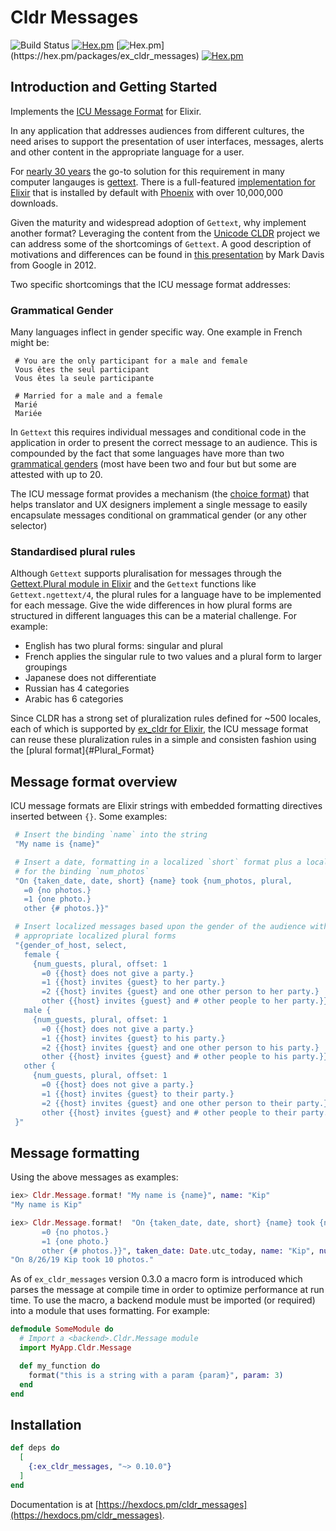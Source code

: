 # Cldr Messages

![Build Status](http://sweatbox.noexpectations.com.au:8080/buildStatus/icon?job=cldr_messages)
[![Hex.pm](https://img.shields.io/hexpm/v/ex_cldr_messages.svg)](https://hex.pm/packages/ex_cldr_messages)
[![Hex.pm](https://img.shields.io/hexpm/dw/ex_cldr_messages.svg?)](https://hex.pm/packages/ex_cldr_messages)
[![Hex.pm](https://img.shields.io/hexpm/l/ex_cldr_messages.svg)](https://hex.pm/packages/ex_cldr_messages)

## Introduction and Getting Started

Implements the [ICU Message Format](https://unicode-org.github.io/icu/userguide/format_parse/messages) for Elixir.

In any application that addresses audiences from different cultures, the need arises to support the presentation of user interfaces, messages, alerts and other content in the appropriate language for a user.

For [nearly 30 years](https://www.gnu.org/software/gettext/manual/gettext.html#gettext) the go-to solution for this requirement in many computer langauges is [gettext](https://www.gnu.org/software/gettext). There is a full-featured [implementation for Elixir](https://hex.pm/packages/gettext) that is installed by default with [Phoenix](https://hex.pm/packages/phoenix) with over 10,000,000 downloads.

Given the maturity and widespread adoption of `Gettext`, why implement another format? Leveraging the content from the [Unicode CLDR](https://cldr.unicode.com) project we can address some of the shortcomings of `Gettext`. A good description of motivations and differences can be found in [this presentation](https://docs.google.com/presentation/d/1ZyN8-0VXmod5hbHveq-M1AeQ61Ga3BmVuahZjbmbBxo/pub?start=false&loop=false&delayms=3000&slide=id.g1bc43a82_2_14) by Mark Davis from Google in 2012.

Two specific shortcomings that the ICU message format addresses:

### Grammatical Gender

Many languages inflect in gender specific way. One example in French might be:
```
 # You are the only participant for a male and female
 Vous êtes the seul participant
 Vous êtes la seule participante

 # Married for a male and a female
 Marié
 Mariée
```
In `Gettext` this requires individual messages and conditional code in the application in order to present the correct message to an audience.  This is compounded by the fact that some languages have more than two g[rammatical genders](https://en.wikipedia.org/wiki/Grammatical_gender) (most have been two and four but but some are attested with up to 20.

The ICU message format provides a mechanism (the [choice format](#Choice_format)) that helps translator and UX designers implement a single message to easily encapsulate messages conditional on grammatical gender (or any other selector)

### Standardised plural rules

Although `Gettext` supports pluralisation for messages through the [Gettext.Plural module in Elixir](https://hexdocs.pm/gettext/Gettext.Plural.html) and the `Gettext` functions like `Gettext.ngettext/4`, the plural rules for a language have to be implemented for each message. Give the wide differences in how plural forms are structured in different languages this can be a material challenge.  For example:

* English has two plural forms: singular and plural
* French applies the singular rule to two values and a plural form to larger groupings
* Japanese does not differentiate
* Russian has 4 categories
* Arabic has 6 categories

Since CLDR has a strong set of pluralization rules defined for ~500 locales, each of which is supported by [ex_cldr for Elixir](https://hex.pm/ex_cldr), the ICU message format can reuse these pluralization rules in a simple and consisten fashion using the [plural format]{#Plural_Format}

## Message format overview

ICU message formats are Elixir strings with embedded formatting directives inserted between `{}`. Some examples:

```elixir
 # Insert the binding `name` into the string
 "My name is {name}"

 # Insert a date, formatting in a localized `short` format plus a localized plural form
 # for the binding `num_photos`
 "On {taken_date, date, short} {name} took {num_photos, plural,
   =0 {no photos.}
   =1 {one photo.}
   other {# photos.}}"

 # Insert localized messages based upon the gender of the audience with
 # appropriate localized plural forms
 "{gender_of_host, select,
   female {
     {num_guests, plural, offset: 1
       =0 {{host} does not give a party.}
       =1 {{host} invites {guest} to her party.}
       =2 {{host} invites {guest} and one other person to her party.}
       other {{host} invites {guest} and # other people to her party.}}}
   male {
     {num_guests, plural, offset: 1
       =0 {{host} does not give a party.}
       =1 {{host} invites {guest} to his party.}
       =2 {{host} invites {guest} and one other person to his party.}
       other {{host} invites {guest} and # other people to his party.}}}
   other {
     {num_guests, plural, offset: 1
       =0 {{host} does not give a party.}
       =1 {{host} invites {guest} to their party.}
       =2 {{host} invites {guest} and one other person to their party.}
       other {{host} invites {guest} and # other people to their party.}}}
 }"
```

## Message formatting

Using the above messages as examples:

```elixir
iex> Cldr.Message.format! "My name is {name}", name: "Kip"
"My name is Kip"

iex> Cldr.Message.format!  "On {taken_date, date, short} {name} took {num_photos, plural,
       =0 {no photos.}
       =1 {one photo.}
       other {# photos.}}", taken_date: Date.utc_today, name: "Kip", num_photos: 10
"On 8/26/19 Kip took 10 photos."
```

As of `ex_cldr_messages` version 0.3.0 a macro form is introduced which parses the message at compile time in order to optimize performance at run time. To use the macro, a backend module must be imported (or required) into a module that uses formatting.  For example:

```elixir
defmodule SomeModule do
  # Import a <backend>.Cldr.Message module
  import MyApp.Cldr.Message

  def my_function do
    format("this is a string with a param {param}", param: 3)
  end
end
```

## Installation

```elixir
def deps do
  [
    {:ex_cldr_messages, "~> 0.10.0"}
  ]
end
```

Documentation is at [https://hexdocs.pm/cldr_messages](https://hexdocs.pm/cldr_messages).
